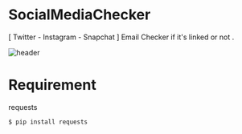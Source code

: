 # SocialMediaChecker
[ Twitter - Instagram - Snapchat ] Email Checker if it's linked or not . 

![header](https://c.top4top.io/p_18813da6c1.png)

# Requirement

 requests 

` $ pip install requests `
